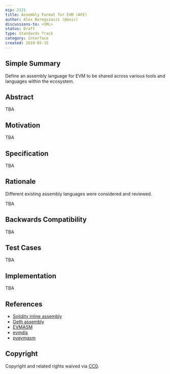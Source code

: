 ```yaml
---
eip: 2121
title: Assembly Format for EVM (AFE)
author: Alex Beregszaszi (@axic)
discussions-to: <URL>
status: Draft
type: Standards Track
category: Interface
created: 2019-05-15
---
```


## Simple Summary

Define an assembly language for EVM to be shared across various tools and languages within the ecosystem.

## Abstract

TBA

## Motivation

TBA

## Specification

TBA

## Rationale

Different existing assembly languages were considered and reviewed.

TBA

## Backwards Compatibility

TBA

## Test Cases

TBA

## Implementation

TBA

## References

- [Solidity inline assembly](https://solidity.readthedocs.io/en/v0.5.9/assembly.html)
- [Geth assembly](https://github.com/ethereum/go-ethereum/tree/master/core/asm)
- [EVMASM](https://gist.github.com/axic/17ddbbce4738ccf4040d30cbb5de484e)
- [evmdis](https://github.com/Arachnid/evmdis)
- [pyevmasm](https://pypi.org/project/pyevmasm/)

## Copyright

Copyright and related rights waived via [CC0](https://creativecommons.org/publicdomain/zero/1.0/).

